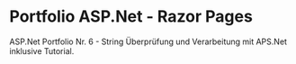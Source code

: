 # Portfolio ASP.Net - Razor Pages
ASP.Net Portfolio Nr. 6 - String Überprüfung und Verarbeitung mit APS.Net inklusive Tutorial.
